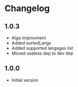 # Changelog

## 1.0.3

- Algo improvment
- Added sortedLangs
- Added supported langages list
- Moved useless dep to dev dep

## 1.0.0

- Initial version
